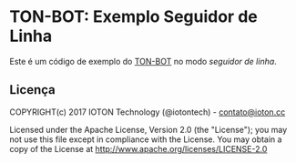 TON-BOT: Exemplo Seguidor de Linha
=======================

Este é um código de exemplo do [TON-BOT](https://ioton.cc/ton-bot/) no modo *seguidor de linha*.


## Licença

COPYRIGHT(c) 2017 IOTON Technology (@iotontech) - contato@ioton.cc

Licensed under the Apache License, Version 2.0 (the "License"); you may not use this file except in compliance with the License. You may obtain a copy of the License at http://www.apache.org/licenses/LICENSE-2.0
